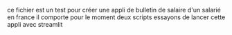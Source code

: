 ce fichier est un test pour créer une appli de bulletin de salaire d'un salarié en france
il comporte pour le moment deux scripts
essayons de lancer cette appli avec streamlit
